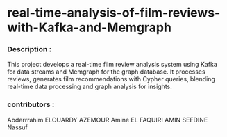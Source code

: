 # real-time-analysis-of-film-reviews-with-Kafka-and-Memgraph


### Description :

This project develops a real-time film review analysis system using Kafka for data streams and Memgraph for the graph database. It processes reviews, generates film recommendations with Cypher queries, blending real-time data processing and graph analysis for insights.

### contributors :

Abderrrahim ELOUARDY
AZEMOUR Amine
EL FAQUIRI AMIN
SEFDINE Nassuf